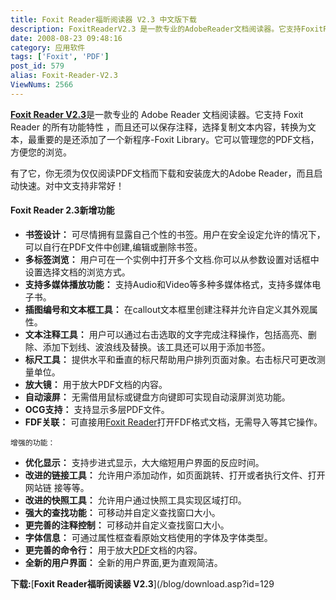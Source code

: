```yaml
---
title: Foxit Reader福昕阅读器 V2.3 中文版下载
description: FoxitReaderV2.3 是一款专业的AdobeReader文档阅读器。它支持FoxitReader的所有功能特性，而且还可以保存注释，选择复制文本内容，转换为文本，最重要的是还添加了一个新程序-FoxitLibrary。它可以管理您的PDF文档，方便您的浏览。
date: 2008-08-23 09:48:16
category: 应用软件
tags: ['Foxit', 'PDF']
post_id: 579
alias: Foxit-Reader-V2.3
ViewNums: 2566
---
```


[**Foxit Reader V2.3**](/blog/foxit-reader-v23)是一款专业的 Adobe Reader 文档阅读器。它支持 Foxit Reader 的所有功能特性 ，而且还可以保存注释，选择复制文本内容，转换为文本，最重要的是还添加了一个新程序-Foxit Library。它可以管理您的PDF文档，方便您的浏览。

有了它，你无须为仅仅阅读PDF文档而下载和安装庞大的Adobe Reader，而且启动快速。对中文支持非常好！

#### Foxit Reader 2.3新增功能

* **书签设计：**
   可尽情拥有显露自己个性的书签。用户在安全设定允许的情况下，可以自行在PDF文件中创建,编辑或删除书签。
* **多标签浏览：**
   用户可在一个实例中打开多个文档.你可以从参数设置对话框中设置选择文档的浏览方式。
* **支持多媒体播放功能：**
   支持Audio和Video等多种多媒体格式，支持多媒体电子书。
* **插图编号和文本框工具：**
   在callout文本框里创建注释并允许自定义其外观属性。
* **文本注释工具：**
   用户可以通过右击选取的文字完成注释操作，包括高亮、删除、添加下划线、波浪线及替换。该工具还可以用于添加书签。
* **标尺工具：**
   提供水平和垂直的标尺帮助用户排列页面对象。右击标尺可更改测量单位。
* **放大镜：**
   用于放大PDF文档的内容。
* **自动滚屏：**
   无需借用鼠标或键盘方向键即可实现自动滚屏浏览功能。
* **OCG支持：**
   支持显示多层PDF文件。
* **FDF关联：**
   可直接用[Foxit Reader](/blog/foxit-reader-v23)打开FDF格式文档，无需导入等其它操作。

`增强的功能：`

* **优化显示：**
   支持步进式显示，大大缩短用户界面的反应时间。
* **改进的链接工具：**
   允许用户添加动作，如页面跳转、打开或者执行文件、打开网站链 接等等。
* **改进的快照工具：**
   允许用户通过快照工具实现区域打印。
* **强大的查找功能：**
   可移动并自定义查找窗口大小。
* **更完善的注释控制：**
   可移动并自定义查找窗口大小。
* **字体信息：**
   可通过属性框查看原始文档使用的字体及字体类型。
* **更完善的命令行：**
   用于放大[PDF](/tags/PDF)文档的内容。
* **全新的用户界面：**
   全新的用户界面,更为直观简洁。

**下载:**[**Foxit Reader福昕阅读器 V2.3**](/blog/download.asp?id=129

